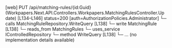 [web] PUT /api/matching-rules/{id:Guid}  (Workpapers.Next.API.Controllers.Workpapers.MatchingRulesController.Update)  [L134–L146] status=200 [auth=AuthorizationPolicies.Administrator]
  └─ calls MatchingRuleRepository.WriteQuery [L138]
  └─ write MatchingRule [L138]
    └─ reads_from MatchingRules
  └─ uses_service IControlledRepository<MatchingRule>
    └─ method WriteQuery [L138]
      └─ ... (no implementation details available)

